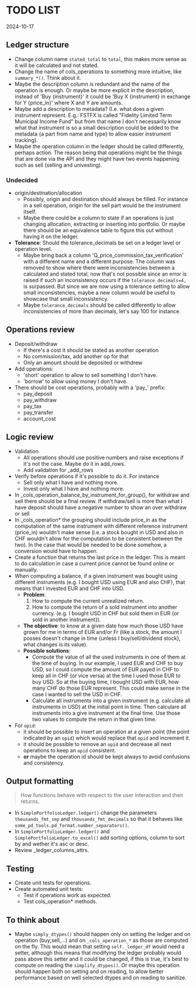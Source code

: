 # TODO LIST
2024-10-17

## Ledger structure
- Change column name `stated_total` to `total`, this makes more sense as it will be calculated and not stated.
- Change the name of cols_operations to something more intuitive, like `summary_*()`. Think about it.
- Maybe the description column is redundant and the name of the operation is enough. Or maybe be more explicit in the description, instead of 'Buy {instrument}' it could be 'Buy X {instrument} in exchange for Y {price_in}' where X and Y are amounts.
- Maybe add a description to metadata? (I.e. what does a given instrument represent. E.g.: FSTFX is called "Fidelity Limited Term Municipal Income Fund" but from that name I don't necessarily know what that instrument is so a small description could be added to the metadata {a part from name and type} to allow easier instrument tracking).
- Maybe the operation column in the ledger should be called differently, perhaps action. The reason being that operations might be the things that are done via the API and they might have two events happening such as sell (selling and univesting).

### Undecided
- origin/destination/allocation
	- Possibly, origin and destination should always be filled. For instance in a sell operation, origin for the sell part would be the instrument itself.
	- Maybe there could be a column to state if an operations is just changing allocation, extracting or inserting into portfolio. Or maybe there should be an equivalence table to figure this out without having it on the ledger.
- **Tolerance**: Should the tolerance_decimals be set on a ledger level or operation level.
	- Maybe bring back a column 'Q_price_commission_tax_verification' with a different name and a different purpose. The column was removed to show where there were inconsistencies between a calculated and stated total, now that's not possible since an error is raised if such an inconsistency occurs if the `tolerance_decimals=4,` is surpassed. But since we are now using a tolerance setting to allow small inconsistencies, maybe a new column would be useful to showcase that small inconsistency.
	- Maybe `tolerance_decimals` should be called differently to allow inconsistencies of more than decimals, let's say 100 for instance.

## Operations review
- Deposit/withdraw
    - If there's a cost it should be stated as another operation
    - No commission/tax, add another op for that
    - Only an amount should be deposited or withdrew
- Add operations:
    - 'short' operation to allow to sell something I don't have.
    - 'borrow' to allow using money I don't have.
- There should be cost operations, probably with a 'pay_' prefix:
	- pay_deposit
	- pay_withdraw
	- pay_tax
	- pay_transfer
	- account_cost

## Logic review
- Validation
	- All operations should use positive numbers and raise exceptions if it's not the case. Maybe do it in add_rows.
	- Add validation for _add_rows
- Verify before operations if it's possible to do it. For instance
    - Sell only what I have and nothing more.
    - Invest only what I have and nothing more.
- In _cols_operation_balance_by_instrument_for_group(), for withdraw and sell there should be a final review. If withdraw/sell is more than what I have deposit should have a negative number to show an over withdraw or sell
- In _cols_operation* the grouping should include price_in as the computation of the same instrument with different reference instrument (price_in) wouldn't make sense (i.e. a stock bought in USD and also in CHF wouldn't allow for the computation to be consistent between the two). In the case that would be needed to be done somehow, a conversion would have to happen.
- Create a function that returns the last price in the ledger. This is meant to do calculation in case a current price cannot be found online or manually.
- When computing a balance, if a given instrument was bought using different instruments (e.g. I bought USD using EUR and also CHF), that means that I invested EUR and CHF into USD.
	- **Problem**:
		1. How to compute the current unrealized return.
		2. How to compute the return of a sold instrument into another currency. (e.g. I bought USD in CHF but sold them in EUR {or sold in another instrument}).
	- **The objective**: to know at a given date how much those USD have grown for me in terms of EUR and/or Fr (like a stock, the amount I posses doesn't change in time {unless I buy/sell/dividend stock}, what changes is its value).
	- **Possible solutions**:
		- Compute the value of all the used instruments in one of them at the time of buying. In our example, I used EUR and CHF to buy USD, so I could compute the amount of EUR payed in CHF to keep all in CHF (or vice versa) at the time I used those EUR to buy USD. So at the buying time, I bought USD with EUR, how many CHF do those EUR represent. This could make sense in the case I wanted to sell the USD in CHF.
		- Calculate all instruments into a given instrument (e.g. calculate all instruments in USD) at the initial point in time. Then calculare all instruments into a give instrument at the final time. Use those two values to compute the return in that given time.
- For `opid`:
	- it should be possible to insert an operation at a given point (the point indicated by an `opid`) which would replace that `opid` and increment it.
	- it should be possible to remove an `opid` and decrease all next operations to keep an `opid` consistent.
	- **or** maybe the operation id should be kept always to avoid confusions and consistency.

## Output formatting

> How functions behave with respect to the user interaction and their returns.

- In `SimplePortfolioLedger.ledger()` change the parameters `thousands_fmt_sep` and `thousands_fmt_decimals` so that it behaves like `some_pd_tools.pd_format.number_separators()`.
- In `SimplePortfolioLedger.ledger()` and `SimplePortfolioLedger.to_excel()` add sorting options, column to sort by and wether it's asc or desc.
- Review _ledger_columns_attrs.

## Testing
- Create unit tests for operations.
- Create automated unit tests:
    - Test if operations work as expected.
    - Test cols_operation* methods.

## To think about
- Maybe `simply_dtypes()` should happen only on setting the ledger and on operation (buy,sell,...) and on `_cols_operation_*` as those are computed on the fly. This would mean that setting `self._ledger_df` would need a setter, although this means that modifying the ledger probably would pass above this setter and it could be changed, if this is true, it's best to compute on reading the `simplify_dtypes()`. Or maybe this operation should happen both on setting and on reading, to allow better performance based on well selected dtypes and on reading to sanitize.
